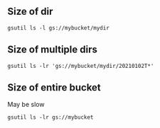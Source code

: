 ## Size of dir

    gsutil ls -l gs://mybucket/mydir

## Size of multiple dirs

    gsutil ls -lr 'gs://mybucket/mydir/20210102T*'

## Size of entire bucket

May be slow

    gsutil ls -lr gs://mybucket